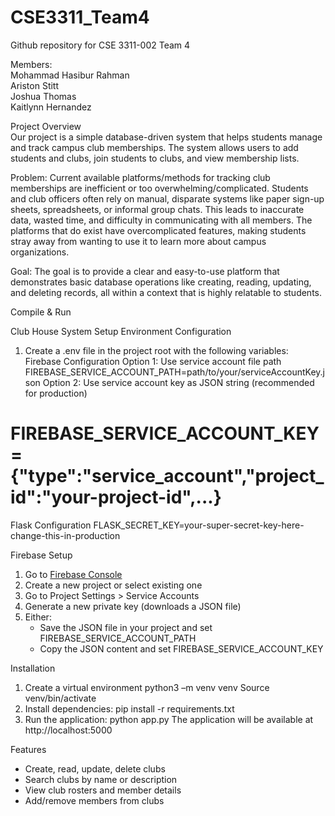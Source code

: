 # CSE3311_Team4

Github repository for  CSE 3311-002 Team 4

Members:  
Mohammad Hasibur Rahman  
Ariston Stitt  
Joshua Thomas  
Kaitlynn Hernandez  

Project Overview  
Our project is a simple database-driven system that helps students manage and track campus club memberships. The system allows users to add students and clubs, join students to clubs, and view membership lists.  

Problem: Current available platforms/methods for tracking club memberships are inefficient or too overwhelming/complicated. Students and club officers often rely on manual, disparate systems like paper sign-up sheets, spreadsheets, or informal group chats. This leads to inaccurate data, wasted time, and difficulty in communicating with all members. The platforms that do exist have overcomplicated features, making students stray away from wanting to use it to learn more about campus organizations.   

Goal: The goal is to provide a clear and easy-to-use platform that demonstrates basic database operations like creating, reading, updating, and deleting records, all within a context that is highly relatable to students.  

Compile & Run  

Club House System Setup
Environment Configuration
1.	Create a .env file in the project root with the following variables:
Firebase Configuration
Option 1: Use service account file path
FIREBASE_SERVICE_ACCOUNT_PATH=path/to/your/serviceAccountKey.json
Option 2: Use service account key as JSON string (recommended for production)
# FIREBASE_SERVICE_ACCOUNT_KEY={"type":"service_account","project_id":"your-project-id",...}
Flask Configuration
FLASK_SECRET_KEY=your-super-secret-key-here-change-this-in-production

Firebase Setup
1. Go to [Firebase Console](https://console.firebase.google.com/)
2. Create a new project or select existing one
3. Go to Project Settings > Service Accounts
4. Generate a new private key (downloads a JSON file)
5. Either:
   - Save the JSON file in your project and set FIREBASE_SERVICE_ACCOUNT_PATH
   - Copy the JSON content and set FIREBASE_SERVICE_ACCOUNT_KEY
     
Installation
1.	Create a virtual environment
python3 –m venv venv
Source venv/bin/activate
2.	Install dependencies:
pip install -r requirements.txt
3.	 Run the application:
python app.py
The application will be available at http://localhost:5000

Features
- Create, read, update, delete clubs
- Search clubs by name or description
- View club rosters and member details
- Add/remove members from clubs



